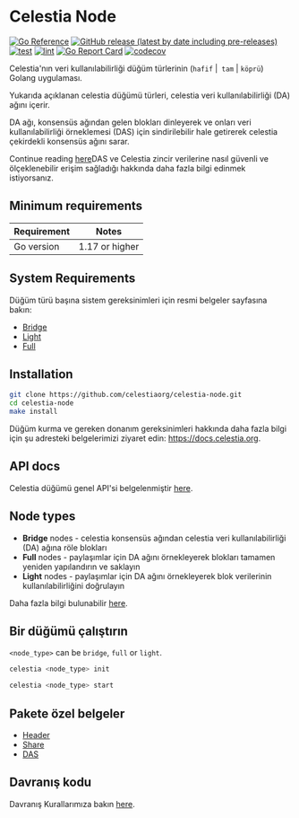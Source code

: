 # Celestia Node

[![Go Reference](https://pkg.go.dev/badge/github.com/celestiaorg/celestia-node.svg)](https://pkg.go.dev/github.com/celestiaorg/celestia-node)
[![GitHub release (latest by date including pre-releases)](https://img.shields.io/github/v/release/celestiaorg/celestia-node)](https://github.com/celestiaorg/celestia-node/releases/latest)
[![test](https://github.com/celestiaorg/celestia-node/actions/workflows/test.yml/badge.svg)](https://github.com/celestiaorg/celestia-node/actions/workflows/test.yml)
[![lint](https://github.com/celestiaorg/celestia-node/actions/workflows/lint.yml/badge.svg)](https://github.com/celestiaorg/celestia-node/actions/workflows/lint.yml)
[![Go Report Card](https://goreportcard.com/badge/github.com/celestiaorg/celestia-node)](https://goreportcard.com/report/github.com/celestiaorg/celestia-node)
[![codecov](https://codecov.io/gh/celestiaorg/celestia-node/branch/main/graph/badge.svg?token=CWGA4RLDS9)](https://codecov.io/gh/celestiaorg/celestia-node)

Celestia'nın veri kullanılabilirliği düğüm türlerinin (`hafif` |` tam` | `köprü`) Golang uygulaması.

Yukarıda açıklanan celestia düğümü türleri, celestia veri kullanılabilirliği (DA) ağını içerir.

DA ağı, konsensüs ağından gelen blokları dinleyerek ve onları veri kullanılabilirliği örneklemesi (DAS) için sindirilebilir hale getirerek celestia çekirdekli konsensüs ağını sarar.

Continue reading [here](https://blog.celestia.org/celestia-mvp-release-data-availability-sampling-light-clients)DAS ve Celestia zincir verilerine nasıl güvenli ve ölçeklenebilir erişim sağladığı hakkında daha fazla bilgi edinmek istiyorsanız.

## Minimum requirements

| Requirement | Notes          |
|-------------|----------------|
| Go version  | 1.17 or higher |

## System Requirements 

Düğüm türü başına sistem gereksinimleri için resmi belgeler sayfasına bakın: 
* [Bridge](https://docs.celestia.org/nodes/bridge-validator-node#hardware-requirements)
* [Light](https://docs.celestia.org/nodes/light-node#hardware-requirements)
* [Full](https://docs.celestia.org/nodes/full-node#hardware-requirements)

## Installation

```sh
git clone https://github.com/celestiaorg/celestia-node.git 
cd celestia-node
make install
```

Düğüm kurma ve gereken donanım gereksinimleri hakkında daha fazla bilgi için şu adresteki belgelerimizi ziyaret edin: <https://docs.celestia.org>.

## API docs

Celestia düğümü genel API'si belgelenmiştir [here](https://docs.celestia.org/developers/node-api/).

## Node types

- **Bridge** nodes - celestia konsensüs ağından celestia veri kullanılabilirliği (DA) ağına röle blokları
- **Full** nodes - paylaşımlar için DA ağını örnekleyerek blokları tamamen yeniden yapılandırın ve saklayın
- **Light** nodes - paylaşımlar için DA ağını örnekleyerek blok verilerinin kullanılabilirliğini doğrulayın

Daha fazla bilgi bulunabilir [here](https://github.com/celestiaorg/celestia-node/blob/main/docs/adr/adr-003-march2022-testnet.md#legend).

## Bir düğümü çalıştırın

`<node_type>` can be `bridge`, `full` or `light`.

```sh
celestia <node_type> init 
```

```sh
celestia <node_type> start
```

## Pakete özel belgeler

- [Header](./service/header/doc.go)
- [Share](./service/share/doc.go)
- [DAS](./das/doc.go)

## Davranış kodu

Davranış Kurallarımıza bakın [here](https://docs.celestia.org/community/coc).
